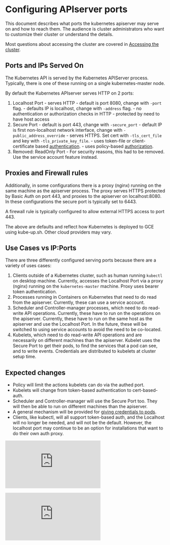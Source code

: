 # Configuring APIserver ports

This document describes what ports the kubernetes apiserver
may serve on and how to reach them.  The audience is
cluster administrators who want to customize their cluster
or understand the details. 

Most questions about accessing the cluster are covered
in [Accessing the cluster](../docs/accessing-the-cluster.md).


## Ports and IPs Served On
The Kubernetes API is served by the Kubernetes APIServer process.  Typically,
there is one of these running on a single kubernetes-master node.

By default the Kubernetes APIserver serves HTTP on 2 ports:
  1. Localhost Port
    - serves HTTP
    - default is port 8080, change with `-port` flag.
    - defaults IP is localhost, change with `-address` flag.
    - no authentication or authorization checks in HTTP
    - protected by need to have host access
  2. Secure Port
    - default is port 443, change with `-secure_port`
    - default IP is first non-localhost network interface, change with `-public_address_override`
    - serves HTTPS.  Set cert with `-tls_cert_file` and key with `-tls_private_key_file`.
    - uses token-file or client-certificate based [authentication](./authentication.md).
    - uses policy-based [authorization](./authorization.md).
  3. Removed: ReadOnly Port
    - For security reasons, this had to be removed. Use the service account feature instead.

## Proxies and Firewall rules

Additionally, in some configurations there is a proxy (nginx) running
on the same machine as the apiserver process.  The proxy serves HTTPS protected
by Basic Auth on port 443, and proxies to the apiserver on localhost:8080. In
these configurations the secure port is typically set to 6443.

A firewall rule is typically configured to allow external HTTPS access to port 443.

The above are defaults and reflect how Kubernetes is deployed to GCE using
kube-up.sh.  Other cloud providers may vary.

## Use Cases vs IP:Ports

There are three differently configured serving ports because there are a
variety of uses cases:
   1. Clients outside of a Kubernetes cluster, such as human running `kubectl`
      on desktop machine.  Currently, accesses the Localhost Port via a proxy (nginx)
      running on the `kubernetes-master` machine.  Proxy uses bearer token authentication.
   2. Processes running in Containers on Kubernetes that need to do read from
      the apiserver.  Currently, these can use a service account.
   3. Scheduler and Controller-manager processes, which need to do read-write
      API operations.  Currently, these have to run on the operations on the
      apiserver.  Currently, these have to run on the same host as the
      apiserver and use the Localhost Port.  In the future, these will be
      switched to using service accounts to avoid the need to be co-located.
   4. Kubelets, which need to do read-write API operations and are necessarily
      on different machines than the apiserver.  Kubelet uses the Secure Port
      to get their pods, to find the services that a pod can see, and to
      write events.  Credentials are distributed to kubelets at cluster
      setup time.

## Expected changes
   - Policy will limit the actions kubelets can do via the authed port.
   - Kubelets will change from token-based authentication to cert-based-auth.
   - Scheduler and Controller-manager will use the Secure Port too.  They
     will then be able to run on different machines than the apiserver.
   - A general mechanism will be provided for [giving credentials to
     pods](
     https://github.com/GoogleCloudPlatform/kubernetes/issues/1907).
   - Clients, like kubectl, will all support token-based auth, and the
     Localhost will no longer be needed, and will not be the default.
     However, the localhost port may continue to be an option for
     installations that want to do their own auth proxy.


[![Analytics](https://kubernetes-site.appspot.com/UA-36037335-10/GitHub/docs/accessing_the_api.md?pixel)]()


[![Analytics](https://kubernetes-site.appspot.com/UA-36037335-10/GitHub/release-0.20.0/docs/accessing_the_api.md?pixel)]()
